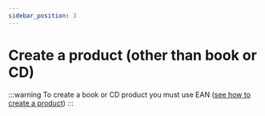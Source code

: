 ```yaml
---
sidebar_position: 3
---
```


# Create a product (other than book or CD)

:::warning
To create a book or CD product you must use EAN ([see how to create a product](/docs/tutorials/create-a-book-or-cd-product))
:::